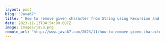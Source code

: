 ```yaml
---
layout: post
blog: "Java67"
title: " How to remove given character from String using Recursion and Iteration in Java?  Coding Interview Question"
date: 2023-11-13T04:54:00.007Z
image: images/java.png
remote_url: "http://www.java67.com/2023/11/how-to-remove-given-character-from.html"
---
```

